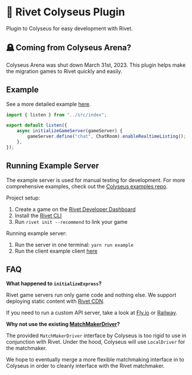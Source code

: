 # 🔩 Rivet Colyseus Plugin

Plugin to Colyseus for easy development with Rivet.

## 🪦 Coming from Colyseus Arena?

Colyseus Arena was shut down March 31st, 2023. This plugin helps make the migration games to Rivet quickly and easily.

## Example

See a more detailed example [here](https://github.com/rivet-gg/plugin-colyseus-examples).

```typescript
import { listen } from "../src/index";

export default listen({
	async initializeGameServer(gameServer) {
		gameServer.define("chat", ChatRoom).enableRealtimeListing();
	},
});
```

## Running Example Server

The example server is used for manual testing for development. For more comprehensive examples, check out the [Colyseus examples repo](https://github.com/rivet-gg/plugin-colyseus-examples).

Project setup:

1. Create a game on the [Rivet Developer Dashboard](https://hub.rivet.gg/developer/dashboard)
1. Install the [Rivet CLI](https://github.com/rivet-gg/cli)
1. Run `rivet init --recommend` to link your game

Running example server:

1. Run the server in one terminal: `yarn run example`
1. Run the client example client [here](https://github.com/rivet-gg/plugin-colyseus-javascript)

## FAQ

**What happened to `initializeExpress`?**

Rivet game servers run only game code and nothing else. We support deploying static content with [Rivet CDN](https://docs.rivet.gg/cdn/introduction).

If you need to run a custom API server, take a look at [Fly.io](https://docs.rivet.gg/cdn/introduction) or [Railway](https://railway.app/).

**Why not use the existing [MatchMakerDriver](https://github.com/colyseus/colyseus/blob/afb44c3d4f8100465becd81d1cb995c6d773b6d8/packages/core/src/matchmaker/driver/interfaces.ts#L29)?**

The provided `MatchMakerDriver` interface by Colyseus is too rigid to use in conjunction with Rivet. Under the hood, Colyseus will use `LocalDriver` for the matchmaker.

We hope to eventually merge a more flexible matchmaking interface in to Colyseus in order to cleanly interface with the Rivet matchmaker.
